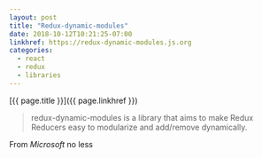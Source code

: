 ```yaml
---
layout: post
title: "Redux-dynamic-modules"
date: 2018-10-12T10:21:25-07:00
linkhref: https://redux-dynamic-modules.js.org
categories:
  - react
  - redux
  - libraries
---
```



[{{ page.title }}]({{ page.linkhref }})

> redux-dynamic-modules is a library that aims to make Redux Reducers easy to modularize and add/remove dynamically.

From _Microsoft_ no less

